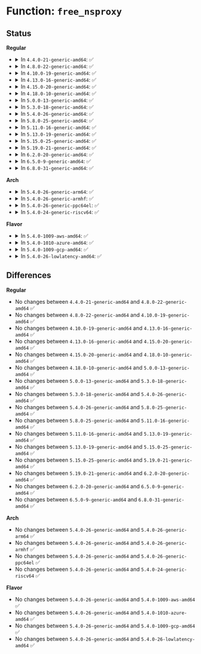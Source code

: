 # Function: <code>free_nsproxy</code>

## Status
<b>Regular</b>
<ul>
<li>
<details>
<summary>In <code>4.4.0-21-generic-amd64</code>: ✅</summary>

```c
void free_nsproxy(struct nsproxy * ns)
```

```json
{
  "name": "free_nsproxy",
  "collision_type": "Unique Global",
  "inline_type": "No",
  "funcs": [
    {
      "addr": 18446744071579504928,
      "name": "free_nsproxy",
      "external": true,
      "loc": "kernel/nsproxy.c:172",
      "file": "kernel/nsproxy.c",
      "inline": "seen, unknown",
      "caller_inline": [],
      "caller_func": [
        "kernel/nsproxy.c:switch_task_namespaces",
        "kernel/nsproxy.c:SyS_setns"
      ]
    }
  ],
  "symbols": [
    {
      "addr": 18446744071579504928,
      "name": "free_nsproxy",
      "section": ".text",
      "bind": "STB_GLOBAL",
      "size": 133
    }
  ]
}
```
</details>
</li>
<li>
<details>
<summary>In <code>4.8.0-22-generic-amd64</code>: ✅</summary>

```c
void free_nsproxy(struct nsproxy * ns)
```

```json
{
  "name": "free_nsproxy",
  "collision_type": "Unique Global",
  "inline_type": "No",
  "funcs": [
    {
      "addr": 18446744071579519024,
      "name": "free_nsproxy",
      "external": true,
      "loc": "kernel/nsproxy.c:172",
      "file": "kernel/nsproxy.c",
      "inline": "seen, unknown",
      "caller_inline": [],
      "caller_func": [
        "kernel/nsproxy.c:SyS_setns",
        "kernel/nsproxy.c:switch_task_namespaces"
      ]
    }
  ],
  "symbols": [
    {
      "addr": 18446744071579519024,
      "name": "free_nsproxy",
      "section": ".text",
      "bind": "STB_GLOBAL",
      "size": 169
    }
  ]
}
```
</details>
</li>
<li>
<details>
<summary>In <code>4.10.0-19-generic-amd64</code>: ✅</summary>

```c
void free_nsproxy(struct nsproxy * ns)
```

```json
{
  "name": "free_nsproxy",
  "collision_type": "Unique Global",
  "inline_type": "No",
  "funcs": [
    {
      "addr": 18446744071579542672,
      "name": "free_nsproxy",
      "external": true,
      "loc": "kernel/nsproxy.c:172",
      "file": "kernel/nsproxy.c",
      "inline": "seen, unknown",
      "caller_inline": [],
      "caller_func": [
        "kernel/nsproxy.c:SyS_setns",
        "kernel/nsproxy.c:switch_task_namespaces"
      ]
    }
  ],
  "symbols": [
    {
      "addr": 18446744071579542672,
      "name": "free_nsproxy",
      "section": ".text",
      "bind": "STB_GLOBAL",
      "size": 169
    }
  ]
}
```
</details>
</li>
<li>
<details>
<summary>In <code>4.13.0-16-generic-amd64</code>: ✅</summary>

```c
void free_nsproxy(struct nsproxy * ns)
```

```json
{
  "name": "free_nsproxy",
  "collision_type": "Unique Global",
  "inline_type": "No",
  "funcs": [
    {
      "addr": 18446744071579529232,
      "name": "free_nsproxy",
      "external": true,
      "loc": "kernel/nsproxy.c:173",
      "file": "kernel/nsproxy.c",
      "inline": "seen, unknown",
      "caller_inline": [],
      "caller_func": [
        "kernel/nsproxy.c:SyS_setns",
        "kernel/nsproxy.c:switch_task_namespaces"
      ]
    }
  ],
  "symbols": [
    {
      "addr": 18446744071579529232,
      "name": "free_nsproxy",
      "section": ".text",
      "bind": "STB_GLOBAL",
      "size": 130
    }
  ]
}
```
</details>
</li>
<li>
<details>
<summary>In <code>4.15.0-20-generic-amd64</code>: ✅</summary>

```c
void free_nsproxy(struct nsproxy * ns)
```

```json
{
  "name": "free_nsproxy",
  "collision_type": "Unique Global",
  "inline_type": "No",
  "funcs": [
    {
      "addr": 18446744071579555728,
      "name": "free_nsproxy",
      "external": true,
      "loc": "kernel/nsproxy.c:173",
      "file": "kernel/nsproxy.c",
      "inline": "seen, unknown",
      "caller_inline": [],
      "caller_func": [
        "kernel/nsproxy.c:SyS_setns",
        "kernel/nsproxy.c:switch_task_namespaces"
      ]
    }
  ],
  "symbols": [
    {
      "addr": 18446744071579555728,
      "name": "free_nsproxy",
      "section": ".text",
      "bind": "STB_GLOBAL",
      "size": 140
    }
  ]
}
```
</details>
</li>
<li>
<details>
<summary>In <code>4.18.0-10-generic-amd64</code>: ✅</summary>

```c
void free_nsproxy(struct nsproxy * ns)
```

```json
{
  "name": "free_nsproxy",
  "collision_type": "Unique Global",
  "inline_type": "No",
  "funcs": [
    {
      "addr": 18446744071579583728,
      "name": "free_nsproxy",
      "external": true,
      "loc": "kernel/nsproxy.c:173",
      "file": "kernel/nsproxy.c",
      "inline": "seen, unknown",
      "caller_inline": [],
      "caller_func": [
        "kernel/nsproxy.c:__ia32_sys_setns",
        "kernel/nsproxy.c:__x64_sys_setns",
        "kernel/nsproxy.c:switch_task_namespaces"
      ]
    }
  ],
  "symbols": [
    {
      "addr": 18446744071579583728,
      "name": "free_nsproxy",
      "section": ".text",
      "bind": "STB_GLOBAL",
      "size": 150
    }
  ]
}
```
</details>
</li>
<li>
<details>
<summary>In <code>5.0.0-13-generic-amd64</code>: ✅</summary>

```c
void free_nsproxy(struct nsproxy * ns)
```

```json
{
  "name": "free_nsproxy",
  "collision_type": "Unique Global",
  "inline_type": "No",
  "funcs": [
    {
      "addr": 18446744071579620928,
      "name": "free_nsproxy",
      "external": true,
      "loc": "kernel/nsproxy.c:173",
      "file": "kernel/nsproxy.c",
      "inline": "seen, unknown",
      "caller_inline": [],
      "caller_func": [
        "kernel/nsproxy.c:__ia32_sys_setns",
        "kernel/nsproxy.c:__x64_sys_setns",
        "kernel/nsproxy.c:switch_task_namespaces"
      ]
    }
  ],
  "symbols": [
    {
      "addr": 18446744071579620928,
      "name": "free_nsproxy",
      "section": ".text",
      "bind": "STB_GLOBAL",
      "size": 150
    }
  ]
}
```
</details>
</li>
<li>
<details>
<summary>In <code>5.3.0-18-generic-amd64</code>: ✅</summary>

```c
void free_nsproxy(struct nsproxy * ns)
```

```json
{
  "name": "free_nsproxy",
  "collision_type": "Unique Global",
  "inline_type": "No",
  "funcs": [
    {
      "addr": 18446744071579645584,
      "name": "free_nsproxy",
      "external": true,
      "loc": "kernel/nsproxy.c:169",
      "file": "kernel/nsproxy.c",
      "inline": "seen, unknown",
      "caller_inline": [],
      "caller_func": [
        "kernel/nsproxy.c:__ia32_sys_setns",
        "kernel/nsproxy.c:__x64_sys_setns",
        "kernel/nsproxy.c:switch_task_namespaces"
      ]
    }
  ],
  "symbols": [
    {
      "addr": 18446744071579645584,
      "name": "free_nsproxy",
      "section": ".text",
      "bind": "STB_GLOBAL",
      "size": 155
    }
  ]
}
```
</details>
</li>
<li>
<details>
<summary>In <code>5.4.0-26-generic-amd64</code>: ✅</summary>

```c
void free_nsproxy(struct nsproxy * ns)
```

```json
{
  "name": "free_nsproxy",
  "collision_type": "Unique Global",
  "inline_type": "No",
  "funcs": [
    {
      "addr": 18446744071579682720,
      "name": "free_nsproxy",
      "external": true,
      "loc": "kernel/nsproxy.c:169",
      "file": "kernel/nsproxy.c",
      "inline": "seen, unknown",
      "caller_inline": [],
      "caller_func": [
        "kernel/nsproxy.c:__ia32_sys_setns",
        "kernel/nsproxy.c:__x64_sys_setns",
        "kernel/nsproxy.c:switch_task_namespaces"
      ]
    }
  ],
  "symbols": [
    {
      "addr": 18446744071579682720,
      "name": "free_nsproxy",
      "section": ".text",
      "bind": "STB_GLOBAL",
      "size": 155
    }
  ]
}
```
</details>
</li>
<li>
<details>
<summary>In <code>5.8.0-25-generic-amd64</code>: ✅</summary>

```c
void free_nsproxy(struct nsproxy * ns)
```

```json
{
  "name": "free_nsproxy",
  "collision_type": "Unique Global",
  "inline_type": "No",
  "funcs": [
    {
      "addr": 18446744071579720992,
      "name": "free_nsproxy",
      "external": true,
      "loc": "kernel/nsproxy.c:193",
      "file": "kernel/nsproxy.c",
      "inline": "seen, unknown",
      "caller_inline": [],
      "caller_func": [
        "kernel/nsproxy.c:validate_nsset",
        "kernel/nsproxy.c:put_nsset",
        "kernel/nsproxy.c:switch_task_namespaces",
        "kernel/nsproxy.c:copy_namespaces"
      ]
    }
  ],
  "symbols": [
    {
      "addr": 18446744071579720992,
      "name": "free_nsproxy",
      "section": ".text",
      "bind": "STB_GLOBAL",
      "size": 362
    }
  ]
}
```
</details>
</li>
<li>
<details>
<summary>In <code>5.11.0-16-generic-amd64</code>: ✅</summary>

```c
void free_nsproxy(struct nsproxy * ns)
```

```json
{
  "name": "free_nsproxy",
  "collision_type": "Unique Global",
  "inline_type": "No",
  "funcs": [
    {
      "addr": 18446744071579699440,
      "name": "free_nsproxy",
      "external": true,
      "loc": "kernel/nsproxy.c:188",
      "file": "kernel/nsproxy.c",
      "inline": "seen, unknown",
      "caller_inline": [],
      "caller_func": [
        "kernel/nsproxy.c:validate_nsset",
        "kernel/nsproxy.c:put_nsset",
        "kernel/nsproxy.c:switch_task_namespaces",
        "fs/io_uring.c:io_req_clean_work",
        "fs/io_uring.c:io_sq_thread_drop_mm_files"
      ]
    }
  ],
  "symbols": [
    {
      "addr": 18446744071579699440,
      "name": "free_nsproxy",
      "section": ".text",
      "bind": "STB_GLOBAL",
      "size": 417
    }
  ]
}
```
</details>
</li>
<li>
<details>
<summary>In <code>5.13.0-19-generic-amd64</code>: ✅</summary>

```c
void free_nsproxy(struct nsproxy * ns)
```

```json
{
  "name": "free_nsproxy",
  "collision_type": "Unique Global",
  "inline_type": "No",
  "funcs": [
    {
      "addr": 18446744071579706576,
      "name": "free_nsproxy",
      "external": true,
      "loc": "kernel/nsproxy.c:188",
      "file": "kernel/nsproxy.c",
      "inline": "seen, unknown",
      "caller_inline": [],
      "caller_func": [
        "kernel/nsproxy.c:validate_nsset",
        "kernel/nsproxy.c:put_nsset",
        "kernel/nsproxy.c:switch_task_namespaces"
      ]
    }
  ],
  "symbols": [
    {
      "addr": 18446744071579706576,
      "name": "free_nsproxy",
      "section": ".text",
      "bind": "STB_GLOBAL",
      "size": 417
    }
  ]
}
```
</details>
</li>
<li>
<details>
<summary>In <code>5.15.0-25-generic-amd64</code>: ✅</summary>

```c
void free_nsproxy(struct nsproxy * ns)
```

```json
{
  "name": "free_nsproxy",
  "collision_type": "Unique Global",
  "inline_type": "No",
  "funcs": [
    {
      "addr": 18446744071579784720,
      "name": "free_nsproxy",
      "external": true,
      "loc": "kernel/nsproxy.c:188",
      "file": "kernel/nsproxy.c",
      "inline": "seen, unknown",
      "caller_inline": [],
      "caller_func": [
        "kernel/nsproxy.c:validate_nsset",
        "kernel/nsproxy.c:put_nsset",
        "kernel/nsproxy.c:switch_task_namespaces"
      ]
    }
  ],
  "symbols": [
    {
      "addr": 18446744071579784720,
      "name": "free_nsproxy",
      "section": ".text",
      "bind": "STB_GLOBAL",
      "size": 417
    }
  ]
}
```
</details>
</li>
<li>
<details>
<summary>In <code>5.19.0-21-generic-amd64</code>: ✅</summary>

```c
void free_nsproxy(struct nsproxy * ns)
```

```json
{
  "name": "free_nsproxy",
  "collision_type": "Unique Global",
  "inline_type": "No",
  "funcs": [
    {
      "addr": 18446744071579890720,
      "name": "free_nsproxy",
      "external": true,
      "loc": "kernel/nsproxy.c:188",
      "file": "kernel/nsproxy.c",
      "inline": "seen, unknown",
      "caller_inline": [],
      "caller_func": [
        "kernel/nsproxy.c:validate_nsset",
        "kernel/nsproxy.c:put_nsset",
        "kernel/nsproxy.c:switch_task_namespaces"
      ]
    }
  ],
  "symbols": [
    {
      "addr": 18446744071579890720,
      "name": "free_nsproxy",
      "section": ".text",
      "bind": "STB_GLOBAL",
      "size": 421
    }
  ]
}
```
</details>
</li>
<li>
<details>
<summary>In <code>6.2.0-20-generic-amd64</code>: ✅</summary>

```c
void free_nsproxy(struct nsproxy * ns)
```

```json
{
  "name": "free_nsproxy",
  "collision_type": "Unique Global",
  "inline_type": "No",
  "funcs": [
    {
      "addr": 18446744071580041536,
      "name": "free_nsproxy",
      "external": true,
      "loc": "kernel/nsproxy.c:190",
      "file": "kernel/nsproxy.c",
      "inline": "seen, unknown",
      "caller_inline": [],
      "caller_func": [
        "kernel/nsproxy.c:validate_nsset",
        "kernel/nsproxy.c:put_nsset",
        "kernel/nsproxy.c:switch_task_namespaces"
      ]
    }
  ],
  "symbols": [
    {
      "addr": 18446744071580041536,
      "name": "free_nsproxy",
      "section": ".text",
      "bind": "STB_GLOBAL",
      "size": 421
    }
  ]
}
```
</details>
</li>
<li>
<details>
<summary>In <code>6.5.0-9-generic-amd64</code>: ✅</summary>

```c
void free_nsproxy(struct nsproxy * ns)
```

```json
{
  "name": "free_nsproxy",
  "collision_type": "Unique Global",
  "inline_type": "No",
  "funcs": [
    {
      "addr": 18446744071580095552,
      "name": "free_nsproxy",
      "external": true,
      "loc": "kernel/nsproxy.c:190",
      "file": "kernel/nsproxy.c",
      "inline": "seen, unknown",
      "caller_inline": [],
      "caller_func": [
        "kernel/nsproxy.c:validate_nsset",
        "kernel/nsproxy.c:put_nsset",
        "kernel/nsproxy.c:switch_task_namespaces"
      ]
    }
  ],
  "symbols": [
    {
      "addr": 18446744071580095552,
      "name": "free_nsproxy",
      "section": ".text",
      "bind": "STB_GLOBAL",
      "size": 421
    }
  ]
}
```
</details>
</li>
<li>
<details>
<summary>In <code>6.8.0-31-generic-amd64</code>: ✅</summary>

```c
void free_nsproxy(struct nsproxy * ns)
```

```json
{
  "name": "free_nsproxy",
  "collision_type": "Unique Global",
  "inline_type": "No",
  "funcs": [
    {
      "addr": 18446744071580139984,
      "name": "free_nsproxy",
      "external": true,
      "loc": "kernel/nsproxy.c:190",
      "file": "kernel/nsproxy.c",
      "inline": "seen, unknown",
      "caller_inline": [],
      "caller_func": [
        "kernel/nsproxy.c:validate_nsset",
        "kernel/nsproxy.c:put_nsset",
        "kernel/nsproxy.c:exec_task_namespaces",
        "kernel/nsproxy.c:exit_task_namespaces"
      ]
    }
  ],
  "symbols": [
    {
      "addr": 18446744071580139984,
      "name": "free_nsproxy",
      "section": ".text",
      "bind": "STB_GLOBAL",
      "size": 421
    }
  ]
}
```
</details>
</li>
</ul>
<b>Arch</b>
<ul>
<li>
<details>
<summary>In <code>5.4.0-26-generic-arm64</code>: ✅</summary>

```c
void free_nsproxy(struct nsproxy * ns)
```

```json
{
  "name": "free_nsproxy",
  "collision_type": "Unique Global",
  "inline_type": "No",
  "funcs": [
    {
      "addr": 18446603336490857696,
      "name": "free_nsproxy",
      "external": true,
      "loc": "kernel/nsproxy.c:169",
      "file": "kernel/nsproxy.c",
      "inline": "seen, unknown",
      "caller_inline": [],
      "caller_func": [
        "kernel/nsproxy.c:__arm64_sys_setns",
        "kernel/nsproxy.c:switch_task_namespaces"
      ]
    }
  ],
  "symbols": [
    {
      "addr": 18446603336490857696,
      "name": "free_nsproxy",
      "section": ".text",
      "bind": "STB_GLOBAL",
      "size": 216
    }
  ]
}
```
</details>
</li>
<li>
<details>
<summary>In <code>5.4.0-26-generic-armhf</code>: ✅</summary>

```c
void free_nsproxy(struct nsproxy * ns)
```

```json
{
  "name": "free_nsproxy",
  "collision_type": "Unique Global",
  "inline_type": "No",
  "funcs": [
    {
      "addr": 3224877692,
      "name": "free_nsproxy",
      "external": true,
      "loc": "kernel/nsproxy.c:169",
      "file": "kernel/nsproxy.c",
      "inline": "seen, unknown",
      "caller_inline": [],
      "caller_func": [
        "kernel/nsproxy.c:__se_sys_setns",
        "kernel/nsproxy.c:switch_task_namespaces"
      ]
    }
  ],
  "symbols": [
    {
      "addr": 3224877692,
      "name": "free_nsproxy",
      "section": ".text",
      "bind": "STB_GLOBAL",
      "size": 208
    }
  ]
}
```
</details>
</li>
<li>
<details>
<summary>In <code>5.4.0-26-generic-ppc64el</code>: ✅</summary>

```c
void free_nsproxy(struct nsproxy * ns)
```

```json
{
  "name": "free_nsproxy",
  "collision_type": "Unique Global",
  "inline_type": "No",
  "funcs": [
    {
      "addr": 13835058055283687248,
      "name": "free_nsproxy",
      "external": true,
      "loc": "kernel/nsproxy.c:169",
      "file": "kernel/nsproxy.c",
      "inline": "seen, unknown",
      "caller_inline": [],
      "caller_func": [
        "kernel/nsproxy.c:__se_sys_setns",
        "kernel/nsproxy.c:switch_task_namespaces"
      ]
    }
  ],
  "symbols": [
    {
      "addr": 13835058055283687248,
      "name": "free_nsproxy",
      "section": ".text",
      "bind": "STB_GLOBAL",
      "size": 412
    }
  ]
}
```
</details>
</li>
<li>
<details>
<summary>In <code>5.4.0-24-generic-riscv64</code>: ✅</summary>

```c
void free_nsproxy(struct nsproxy * ns)
```

```json
{
  "name": "free_nsproxy",
  "collision_type": "Unique Global",
  "inline_type": "No",
  "funcs": [
    {
      "addr": 18446743936271516440,
      "name": "free_nsproxy",
      "external": true,
      "loc": "kernel/nsproxy.c:169",
      "file": "kernel/nsproxy.c",
      "inline": "seen, unknown",
      "caller_inline": [],
      "caller_func": [
        "kernel/nsproxy.c:__se_sys_setns",
        "kernel/nsproxy.c:switch_task_namespaces"
      ]
    }
  ],
  "symbols": [
    {
      "addr": 18446743936271516440,
      "name": "free_nsproxy",
      "section": ".text",
      "bind": "STB_GLOBAL",
      "size": 172
    }
  ]
}
```
</details>
</li>
</ul>
<b>Flavor</b>
<ul>
<li>
<details>
<summary>In <code>5.4.0-1009-aws-amd64</code>: ✅</summary>

```c
void free_nsproxy(struct nsproxy * ns)
```

```json
{
  "name": "free_nsproxy",
  "collision_type": "Unique Global",
  "inline_type": "No",
  "funcs": [
    {
      "addr": 18446744071579659040,
      "name": "free_nsproxy",
      "external": true,
      "loc": "kernel/nsproxy.c:169",
      "file": "kernel/nsproxy.c",
      "inline": "seen, unknown",
      "caller_inline": [],
      "caller_func": [
        "kernel/nsproxy.c:__ia32_sys_setns",
        "kernel/nsproxy.c:__x64_sys_setns",
        "kernel/nsproxy.c:switch_task_namespaces"
      ]
    }
  ],
  "symbols": [
    {
      "addr": 18446744071579659040,
      "name": "free_nsproxy",
      "section": ".text",
      "bind": "STB_GLOBAL",
      "size": 155
    }
  ]
}
```
</details>
</li>
<li>
<details>
<summary>In <code>5.4.0-1010-azure-amd64</code>: ✅</summary>

```c
void free_nsproxy(struct nsproxy * ns)
```

```json
{
  "name": "free_nsproxy",
  "collision_type": "Unique Global",
  "inline_type": "No",
  "funcs": [
    {
      "addr": 18446744071579587392,
      "name": "free_nsproxy",
      "external": true,
      "loc": "kernel/nsproxy.c:169",
      "file": "kernel/nsproxy.c",
      "inline": "seen, unknown",
      "caller_inline": [],
      "caller_func": [
        "kernel/nsproxy.c:__ia32_sys_setns",
        "kernel/nsproxy.c:__x64_sys_setns",
        "kernel/nsproxy.c:switch_task_namespaces"
      ]
    }
  ],
  "symbols": [
    {
      "addr": 18446744071579587392,
      "name": "free_nsproxy",
      "section": ".text",
      "bind": "STB_GLOBAL",
      "size": 155
    }
  ]
}
```
</details>
</li>
<li>
<details>
<summary>In <code>5.4.0-1009-gcp-amd64</code>: ✅</summary>

```c
void free_nsproxy(struct nsproxy * ns)
```

```json
{
  "name": "free_nsproxy",
  "collision_type": "Unique Global",
  "inline_type": "No",
  "funcs": [
    {
      "addr": 18446744071579656304,
      "name": "free_nsproxy",
      "external": true,
      "loc": "kernel/nsproxy.c:169",
      "file": "kernel/nsproxy.c",
      "inline": "seen, unknown",
      "caller_inline": [],
      "caller_func": [
        "kernel/nsproxy.c:__ia32_sys_setns",
        "kernel/nsproxy.c:__x64_sys_setns",
        "kernel/nsproxy.c:switch_task_namespaces"
      ]
    }
  ],
  "symbols": [
    {
      "addr": 18446744071579656304,
      "name": "free_nsproxy",
      "section": ".text",
      "bind": "STB_GLOBAL",
      "size": 155
    }
  ]
}
```
</details>
</li>
<li>
<details>
<summary>In <code>5.4.0-26-lowlatency-amd64</code>: ✅</summary>

```c
void free_nsproxy(struct nsproxy * ns)
```

```json
{
  "name": "free_nsproxy",
  "collision_type": "Unique Global",
  "inline_type": "No",
  "funcs": [
    {
      "addr": 18446744071579690176,
      "name": "free_nsproxy",
      "external": true,
      "loc": "kernel/nsproxy.c:169",
      "file": "kernel/nsproxy.c",
      "inline": "seen, unknown",
      "caller_inline": [],
      "caller_func": [
        "kernel/nsproxy.c:__ia32_sys_setns",
        "kernel/nsproxy.c:__x64_sys_setns",
        "kernel/nsproxy.c:switch_task_namespaces"
      ]
    }
  ],
  "symbols": [
    {
      "addr": 18446744071579690176,
      "name": "free_nsproxy",
      "section": ".text",
      "bind": "STB_GLOBAL",
      "size": 155
    }
  ]
}
```
</details>
</li>
</ul>

## Differences
<b>Regular</b>
<ul>
<li>
No changes between <code>4.4.0-21-generic-amd64</code> and <code>4.8.0-22-generic-amd64</code> ✅
</li>
<li>
No changes between <code>4.8.0-22-generic-amd64</code> and <code>4.10.0-19-generic-amd64</code> ✅
</li>
<li>
No changes between <code>4.10.0-19-generic-amd64</code> and <code>4.13.0-16-generic-amd64</code> ✅
</li>
<li>
No changes between <code>4.13.0-16-generic-amd64</code> and <code>4.15.0-20-generic-amd64</code> ✅
</li>
<li>
No changes between <code>4.15.0-20-generic-amd64</code> and <code>4.18.0-10-generic-amd64</code> ✅
</li>
<li>
No changes between <code>4.18.0-10-generic-amd64</code> and <code>5.0.0-13-generic-amd64</code> ✅
</li>
<li>
No changes between <code>5.0.0-13-generic-amd64</code> and <code>5.3.0-18-generic-amd64</code> ✅
</li>
<li>
No changes between <code>5.3.0-18-generic-amd64</code> and <code>5.4.0-26-generic-amd64</code> ✅
</li>
<li>
No changes between <code>5.4.0-26-generic-amd64</code> and <code>5.8.0-25-generic-amd64</code> ✅
</li>
<li>
No changes between <code>5.8.0-25-generic-amd64</code> and <code>5.11.0-16-generic-amd64</code> ✅
</li>
<li>
No changes between <code>5.11.0-16-generic-amd64</code> and <code>5.13.0-19-generic-amd64</code> ✅
</li>
<li>
No changes between <code>5.13.0-19-generic-amd64</code> and <code>5.15.0-25-generic-amd64</code> ✅
</li>
<li>
No changes between <code>5.15.0-25-generic-amd64</code> and <code>5.19.0-21-generic-amd64</code> ✅
</li>
<li>
No changes between <code>5.19.0-21-generic-amd64</code> and <code>6.2.0-20-generic-amd64</code> ✅
</li>
<li>
No changes between <code>6.2.0-20-generic-amd64</code> and <code>6.5.0-9-generic-amd64</code> ✅
</li>
<li>
No changes between <code>6.5.0-9-generic-amd64</code> and <code>6.8.0-31-generic-amd64</code> ✅
</li>
</ul>
<b>Arch</b>
<ul>
<li>
No changes between <code>5.4.0-26-generic-amd64</code> and <code>5.4.0-26-generic-arm64</code> ✅
</li>
<li>
No changes between <code>5.4.0-26-generic-amd64</code> and <code>5.4.0-26-generic-armhf</code> ✅
</li>
<li>
No changes between <code>5.4.0-26-generic-amd64</code> and <code>5.4.0-26-generic-ppc64el</code> ✅
</li>
<li>
No changes between <code>5.4.0-26-generic-amd64</code> and <code>5.4.0-24-generic-riscv64</code> ✅
</li>
</ul>
<b>Flavor</b>
<ul>
<li>
No changes between <code>5.4.0-26-generic-amd64</code> and <code>5.4.0-1009-aws-amd64</code> ✅
</li>
<li>
No changes between <code>5.4.0-26-generic-amd64</code> and <code>5.4.0-1010-azure-amd64</code> ✅
</li>
<li>
No changes between <code>5.4.0-26-generic-amd64</code> and <code>5.4.0-1009-gcp-amd64</code> ✅
</li>
<li>
No changes between <code>5.4.0-26-generic-amd64</code> and <code>5.4.0-26-lowlatency-amd64</code> ✅
</li>
</ul>
